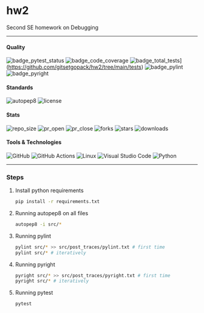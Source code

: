 # hw2
Second SE homework on Debugging

---


#### Quality
![badge_pytest_status](https://img.shields.io/badge/PyTest-passing-brightgreen?logo=pytest&logoColor=white&link=https%3A%2F%2Fgithub.com%2Fgitsetgopack/hw2%2Fhw2%2Factions%2Fruns%2F10786509460)
![badge_code_coverage](https://img.shields.io/badge/coverage-100%25-brightgreen?link=https%3A%2F%2Fgithub.com%2Fgitsetgopack/hw2%2Fhw2%2Factions%2Fruns%2F10786509460)
![badge_total_tests](https://img.shields.io/badge/tests-7-blue?logo=pytest&logoColor=white&link=https%3A%2F%2Fgithub.com%2Fgitsetgopack%2Fhw2%2Ftree%2Fmain%2Ftests)](https://github.com/gitsetgopack/hw2/tree/main/tests)
![badge_pylint](https://img.shields.io/badge/pylint-10.00-brightgreen?link=https%3A%2F%2Fgithub.com%2Fgitsetgopack/hw2%2Fhw2%2Factions%2Fruns%2F10786509460)
![badge_pyright](https://img.shields.io/badge/pyright-passing-brightgreen?link=https%3A%2F%2Fgithub.com%2Fgitsetgopack/hw2%2Fhw2%2Factions%2Fruns%2F10786509460)

#### Standards
![autopep8](https://img.shields.io/badge/code%20style-autopep8-blue)
![license](https://img.shields.io/github/license/gitsetgopack/hw2)

#### Stats
![repo_size](https://img.shields.io/github/repo-size/gitsetgopack/hw2)
![pr_open](https://img.shields.io/github/issues-pr/gitsetgopack/hw2)
![pr_close](https://img.shields.io/github/issues-pr-closed/gitsetgopack/hw2)
![forks](https://img.shields.io/github/forks/gitsetgopack/hw2?style=flat)
![stars](https://img.shields.io/github/stars/gitsetgopack/hw2?style=flat)
![downloads](https://img.shields.io/github/downloads/gitsetgopack/hw2/total)

   
#### Tools & Technologies
![GitHub](https://img.shields.io/badge/github-%23121011.svg?style=for-the-badge&logo=github&logoColor=white)
![GitHub Actions](https://img.shields.io/badge/github%20actions-%232671E5.svg?style=for-the-badge&logo=githubactions&logoColor=white)
![Linux](https://img.shields.io/badge/Linux-FCC624?style=for-the-badge&logo=linux&logoColor=black)
![Visual Studio Code](https://img.shields.io/badge/Visual%20Studio%20Code-0078d7.svg?style=for-the-badge&logo=visual-studio-code&logoColor=white)
![Python](https://img.shields.io/badge/python%203.13-3670A0?style=for-the-badge&logo=python&logoColor=ffdd54)



---
### Steps
1. Install python requirements
   ```bash
   pip install -r requirements.txt
   ```
2. Running autopep8 on all files
    ```bash
    autopep8 -i src/*
    ```
3. Running pylint
   ```bash
   pylint src/* >> src/post_traces/pylint.txt # first time
   pylint src/* # iteratively
   ```
4. Running pyright
   ```bash
   pyright src/* >> src/post_traces/pyright.txt # first time
   pyright src/* # iteratively
   ```
5. Running pytest
   ```bash
   pytest
   ```
